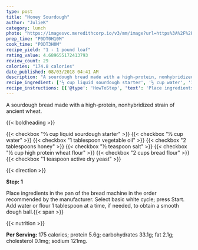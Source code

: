 ```yaml
---
type: post
title: "Honey Sourdough"
author: "JulieK"
category: lunch
photo: "https://imagesvc.meredithcorp.io/v3/mm/image?url=https%3A%2F%2Fimages.media-allrecipes.com%2Fuserphotos%2F8043675.jpg"
prep_time: "P0DT0H10M"
cook_time: "P0DT3H0M"
recipe_yield: "1 - 1 pound loaf"
rating_value: 4.689655172413793
review_count: 29
calories: "174.8 calories"
date_published: 08/03/2018 04:41 AM
description: "A sourdough bread made with a high-protein, nonhybridized strain of ancient wheat."
recipe_ingredient: ['⅔ cup liquid sourdough starter', '½ cup water', '1 tablespoon vegetable oil', '2 tablespoons honey', '½ teaspoon salt', '½ cup high protein wheat flour', '2 cups bread flour', '1 teaspoon active dry yeast']
recipe_instructions: [{'@type': 'HowToStep', 'text': 'Place ingredients in the pan of the bread machine in the order recommended by the manufacturer. Select basic white cycle; press Start. Add water or flour 1 tablespoon at a time, if needed, to obtain a smooth dough ball.\n'}]
---
```


A sourdough bread made with a high-protein, nonhybridized strain of ancient wheat. 

{{< boldheading >}}

{{< checkbox "⅔ cup liquid sourdough starter" >}}
{{< checkbox "½ cup water" >}}
{{< checkbox "1 tablespoon vegetable oil" >}}
{{< checkbox "2 tablespoons honey" >}}
{{< checkbox "½ teaspoon salt" >}}
{{< checkbox "½ cup high protein wheat flour" >}}
{{< checkbox "2 cups bread flour" >}}
{{< checkbox "1 teaspoon active dry yeast" >}}


{{< direction >}}

**Step: 1**

Place ingredients in the pan of the bread machine in the order recommended by the manufacturer. Select basic white cycle; press Start. Add water or flour 1 tablespoon at a time, if needed, to obtain a smooth dough ball.{{< span >}}

{{< nutrition >}}

**Per Serving:** 175 calories; protein 5.6g; carbohydrates 33.1g; fat 2.1g; cholesterol 0.1mg; sodium 121mg.